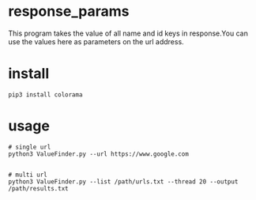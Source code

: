 # response_params

This program takes the value of all name and id keys in response.You can use the values here as parameters on the url address.

# install

```
pip3 install colorama
```

# usage

```
# single url
python3 ValueFinder.py --url https://www.google.com


# multi url
python3 ValueFinder.py --list /path/urls.txt --thread 20 --output /path/results.txt

```
